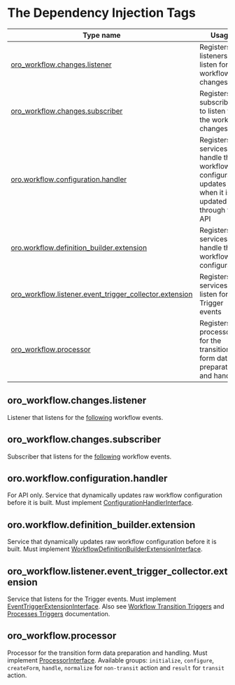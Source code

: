 The Dependency Injection Tags
=============================

| Type name | Usage |
|-----------|-------|
| [oro_workflow.changes.listener](#oro_workflowchangeslistener) | Registers listeners to listen for the workflow changes |
| [oro_workflow.changes.subscriber](#oro_workflowchangessubscriber) | Registers subscribers to listen for the workflow changes |
| [oro.workflow.configuration.handler](#oroworkflowconfigurationhandler) | Registers services that handle the workflow configuration updates when it is updated through the API |
| [oro.workflow.definition_builder.extension](#oroworkflowdefinition_builderextension) | Registers services that handle the workflow configuration |
| [oro_workflow.listener.event_trigger_collector.extension](#oro_workflowlistenerevent_trigger_collectorextension) | Registers services that listen for the Trigger events |
| [oro_workflow.processor](#oro_workflowprocessor) | Registers processors for the transition form data preparation and handling |

oro_workflow.changes.listener
-----------------------------
Listener that listens for the [following](../../../Event/WorkflowEvents.php) workflow events.

oro_workflow.changes.subscriber
-------------------------------
Subscriber that listens for the [following](../../../Event/WorkflowEvents.php) workflow events.

oro.workflow.configuration.handler
----------------------------------
For API only. Service that dynamically updates raw workflow configuration before it is built. Must implement [ConfigurationHandlerInterface](../../../Configuration/Handler/ConfigurationHandlerInterface.php).

oro.workflow.definition_builder.extension
-----------------------------------------
Service that dynamically updates raw workflow configuration before it is built. Must implement [WorkflowDefinitionBuilderExtensionInterface](../../../Configuration/WorkflowDefinitionBuilderExtensionInterface.php).

oro_workflow.listener.event_trigger_collector.extension
-------------------------------------------------------
Service that listens for the Trigger events. Must implement [EventTriggerExtensionInterface](../../../EventListener/Extension/EventTriggerExtensionInterface.php).
Also see [Workflow Transition Triggers](./workflow/configuration-reference.md#transition-triggers-configuration) and [Processes Triggers](./processes/index.md#processes-documentation) documentation.

oro_workflow.processor
----------------------
Processor for the transition form data preparation and handling. Must implement [ProcessorInterface](../../../../../Component/ChainProcessor/ProcessorInterface.php).
Available groups: `initialize`, `configure`, `createForm`, `handle`, `normalize` for `non-transit` action and `result` for `transit` action.
